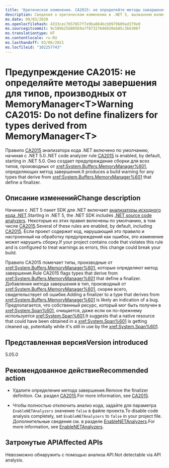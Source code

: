 ```yaml
---
title: 'Критическое изменение. CA2015: не определяйте методы завершения для типов, производных от MemoryManager<T>'
description: Сведения о критическом изменении в .NET 5, вызванном включением правила анализа кода CA2015.
ms.date: 09/03/2020
ms.openlocfilehash: 4333cec7657657f7e9ba864bcb9979609ad379e0
ms.sourcegitcommit: 9c589b25b005b9a7f87327646020eb85c3b6306f
ms.translationtype: HT
ms.contentlocale: ru-RU
ms.lasthandoff: 03/06/2021
ms.locfileid: "102257743"
---
```

# <a name="warning-ca2015-do-not-define-finalizers-for-types-derived-from-memorymanagert"></a><span data-ttu-id="8235b-103">Предупреждение CA2015: не определяйте методы завершения для типов, производных от MemoryManager\<T></span><span class="sxs-lookup"><span data-stu-id="8235b-103">Warning CA2015: Do not define finalizers for types derived from MemoryManager\<T></span></span>

<span data-ttu-id="8235b-104">Правило [CA2015](/visualstudio/code-quality/ca2015) анализатора кода .NET включено по умолчанию, начиная с .NET 5.0.</span><span class="sxs-lookup"><span data-stu-id="8235b-104">.NET code analyzer rule [CA2015](/visualstudio/code-quality/ca2015) is enabled, by default, starting in .NET 5.0.</span></span> <span data-ttu-id="8235b-105">Оно создает предупреждение сборки для всех типов, производных от <xref:System.Buffers.MemoryManager%601>, определяющих метод завершения.</span><span class="sxs-lookup"><span data-stu-id="8235b-105">It produces a build warning for any types that derive from <xref:System.Buffers.MemoryManager%601> that define a finalizer.</span></span>

## <a name="change-description"></a><span data-ttu-id="8235b-106">Описание изменений</span><span class="sxs-lookup"><span data-stu-id="8235b-106">Change description</span></span>

<span data-ttu-id="8235b-107">Начиная с .NET 5 пакет SDK для .NET включает [анализаторы исходного кода .NET](../../../../fundamentals/code-analysis/overview.md).</span><span class="sxs-lookup"><span data-stu-id="8235b-107">Starting in .NET 5, the .NET SDK includes [.NET source code analyzers](../../../../fundamentals/code-analysis/overview.md).</span></span> <span data-ttu-id="8235b-108">Некоторые из этих правил включены по умолчанию, в том числе [CA2015](/visualstudio/code-quality/ca2015).</span><span class="sxs-lookup"><span data-stu-id="8235b-108">Several of these rules are enabled, by default, including [CA2015](/visualstudio/code-quality/ca2015).</span></span> <span data-ttu-id="8235b-109">Если проект содержит код, нарушающий это правило и настроенный на обработку предупреждений как ошибок, это изменение может нарушить сборку.</span><span class="sxs-lookup"><span data-stu-id="8235b-109">If your project contains code that violates this rule and is configured to treat warnings as errors, this change could break your build.</span></span>

<span data-ttu-id="8235b-110">Правило CA2015 помечает типы, производные от <xref:System.Buffers.MemoryManager%601>, которые определяют метод завершения.</span><span class="sxs-lookup"><span data-stu-id="8235b-110">Rule CA2015 flags types that derive from <xref:System.Buffers.MemoryManager%601> that define a finalizer.</span></span> <span data-ttu-id="8235b-111">Добавление метода завершения в тип, производный от <xref:System.Buffers.MemoryManager%601>, скорее всего, свидетельствует об ошибке.</span><span class="sxs-lookup"><span data-stu-id="8235b-111">Adding a finalizer to a type that derives from <xref:System.Buffers.MemoryManager%601> is likely an indication of a bug.</span></span> <span data-ttu-id="8235b-112">Предполагается, что собственный ресурс, который мог быть получен в <xref:System.Span%601>, очищается, даже если он по-прежнему используется <xref:System.Span%601>.</span><span class="sxs-lookup"><span data-stu-id="8235b-112">It suggests that a native resource that could have been obtained in a <xref:System.Span%601> is getting cleaned up, potentially while it's still in use by the <xref:System.Span%601>.</span></span>

## <a name="version-introduced"></a><span data-ttu-id="8235b-113">Представленная версия</span><span class="sxs-lookup"><span data-stu-id="8235b-113">Version introduced</span></span>

<span data-ttu-id="8235b-114">5.0</span><span class="sxs-lookup"><span data-stu-id="8235b-114">5.0</span></span>

## <a name="recommended-action"></a><span data-ttu-id="8235b-115">Рекомендованное действие</span><span class="sxs-lookup"><span data-stu-id="8235b-115">Recommended action</span></span>

- <span data-ttu-id="8235b-116">Удалите определение метода завершения.</span><span class="sxs-lookup"><span data-stu-id="8235b-116">Remove the finalizer definition.</span></span> <span data-ttu-id="8235b-117">См. раздел [CA2015](/visualstudio/code-quality/ca2015).</span><span class="sxs-lookup"><span data-stu-id="8235b-117">For more information, see [CA2015](/visualstudio/code-quality/ca2015).</span></span>

- <span data-ttu-id="8235b-118">Чтобы полностью отключить анализ кода, задайте для параметра `EnableNETAnalyzers` значение `false` в файле проекта.</span><span class="sxs-lookup"><span data-stu-id="8235b-118">To disable code analysis completely, set `EnableNETAnalyzers` to `false` in your project file.</span></span> <span data-ttu-id="8235b-119">Дополнительные сведения см. в разделе [EnableNETAnalyzers](../../../project-sdk/msbuild-props.md#enablenetanalyzers).</span><span class="sxs-lookup"><span data-stu-id="8235b-119">For more information, see [EnableNETAnalyzers](../../../project-sdk/msbuild-props.md#enablenetanalyzers).</span></span>

## <a name="affected-apis"></a><span data-ttu-id="8235b-120">Затронутые API</span><span class="sxs-lookup"><span data-stu-id="8235b-120">Affected APIs</span></span>

<span data-ttu-id="8235b-121">Невозможно обнаружить с помощью анализа API.</span><span class="sxs-lookup"><span data-stu-id="8235b-121">Not detectable via API analysis.</span></span>

<!--

### Affected APIs

Not detectable via API analysis.

### Category

Code analysis

-->

